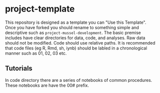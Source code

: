 # project-template


This repository is designed as a template you can "Use this Template". Once you have forked you should rename to something simple and descriptive such as `project-mussel-development`. The basic premise includes have clear directories for data, code, and analyses.
Raw data should not be modified. Code should use relative paths. It is recommended that code files (eg R, Rmd, sh, iynb) should be labled in a chronological manner such as 01, 02, 03 etc. 




## Tutorials
In code directory there are a series of notebooks of common procedures. These notebooks are have the 00# prefix.